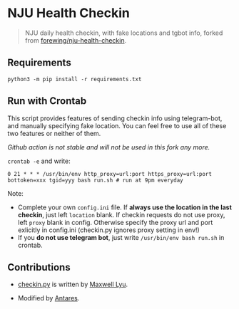 # NJU Health Checkin

> NJU daily health checkin, with fake locations and tgbot info, forked from [forewing/nju-health-checkin](https://github.com/forewing/nju-health-checkin).

## Requirements

```
python3 -m pip install -r requirements.txt
```

## Run with Crontab

This script provides features of sending checkin info using telegram-bot, and manually specifying fake location. You can feel free to use all of these two features or neither of them.

*Github action is not stable and will not be used in this fork any more.*

`crontab -e` and write:

```crontab
0 21 * * * /usr/bin/env http_proxy=url:port https_proxy=url:port bottoken=xxx tgid=yyy bash run.sh # run at 9pm everyday
```

Note:

* Complete your own `config.ini` file. If **always use the location in the last checkin**, just left `location` blank. If checkin requests do not use proxy, left `proxy` blank in config. Otherwise specify the proxy url and port exlicitly in config.ini (checkin.py ignores proxy setting in env!)
* If you **do not use telegram bot**, just write `/usr/bin/env bash run.sh` in crontab.

## Contributions

- [checkin.py](checkin.py) is written by [Maxwell Lyu](https://github.com/Maxwell-Lyu).

* Modified by [Antares](https://github.com/Antares0982).

